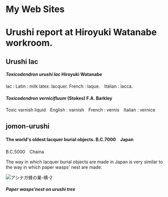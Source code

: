 # My Web Sites 
# Urushi report at Hiroyuki Watanabe workroom.

## Urushi lac

#### ***Toxicodendron urushi lac*** Hiroyuki Watanabe
lac : Latin : milk latex. lacquer.  French : laque.　Italian : lacca.

#### ***Toxicodendron vernicifluum***  (Stokes) F.A. Barkley
Toxic varnish liquid　English : varnish　French : vernis　Italian : vernice

## jomon-urushi

#### The world's oldest lacquer burial objects.  B.C.7000　Japan　　
B.C.5000　Chaina

The way in which lacquer burial objects are made in Japan is very similar to the way in which paper wasps' nest are made.

![アシナガ蜂の巣-横-2](https://user-images.githubusercontent.com/80157523/111869786-49d19780-89c4-11eb-88d1-22fc33fd87ee.jpg)



 ##### Paper wasps'nest on urushi tree

